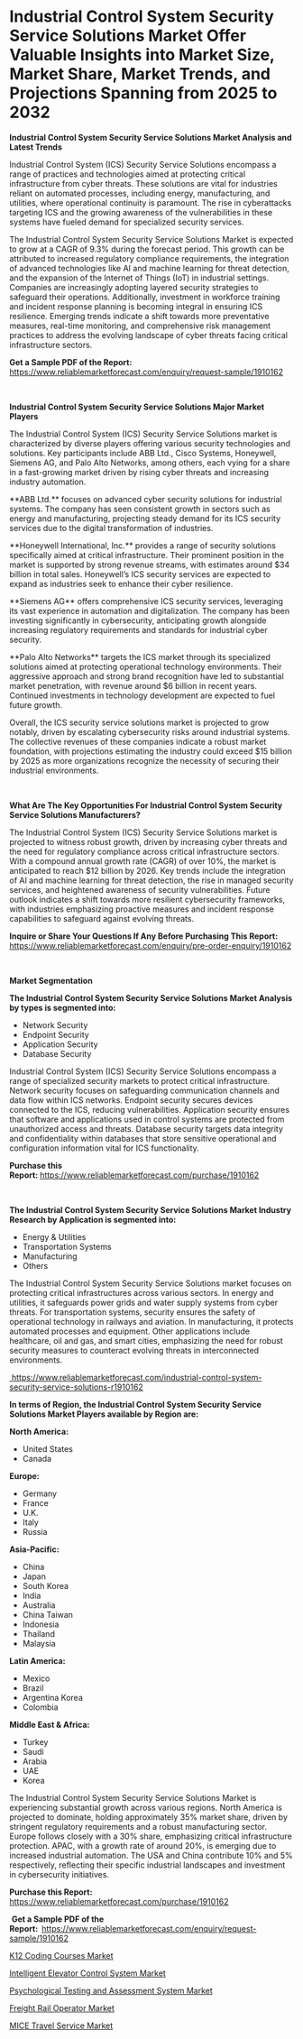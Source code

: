 <p><h1>Industrial Control System Security Service Solutions Market Offer Valuable Insights into Market Size, Market Share, Market Trends, and Projections Spanning from 2025 to 2032</h1></p><p><strong>Industrial Control System Security Service Solutions Market Analysis and Latest Trends</strong></p>
<p><p>Industrial Control System (ICS) Security Service Solutions encompass a range of practices and technologies aimed at protecting critical infrastructure from cyber threats. These solutions are vital for industries reliant on automated processes, including energy, manufacturing, and utilities, where operational continuity is paramount. The rise in cyberattacks targeting ICS and the growing awareness of the vulnerabilities in these systems have fueled demand for specialized security services.</p><p>The Industrial Control System Security Service Solutions Market is expected to grow at a CAGR of 9.3% during the forecast period. This growth can be attributed to increased regulatory compliance requirements, the integration of advanced technologies like AI and machine learning for threat detection, and the expansion of the Internet of Things (IoT) in industrial settings. Companies are increasingly adopting layered security strategies to safeguard their operations. Additionally, investment in workforce training and incident response planning is becoming integral in ensuring ICS resilience. Emerging trends indicate a shift towards more preventative measures, real-time monitoring, and comprehensive risk management practices to address the evolving landscape of cyber threats facing critical infrastructure sectors.</p></p>
<p><strong>Get a Sample PDF of the Report:&nbsp;</strong> <a href="https://www.reliablemarketforecast.com/enquiry/request-sample/1910162?utm_campaign=3071&utm_medium=2&utm_source=Github&utm_content=ia&utm_term=11032025&utm_id=industrial-control-system-security-service-solutions">https://www.reliablemarketforecast.com/enquiry/request-sample/1910162</a></p>
<p>&nbsp;</p>
<p><strong>Industrial Control System Security Service Solutions Major Market Players</strong></p>
<p><p>The Industrial Control System (ICS) Security Service Solutions market is characterized by diverse players offering various security technologies and solutions. Key participants include ABB Ltd., Cisco Systems, Honeywell, Siemens AG, and Palo Alto Networks, among others, each vying for a share in a fast-growing market driven by rising cyber threats and increasing industry automation.</p><p>**ABB Ltd.** focuses on advanced cyber security solutions for industrial systems. The company has seen consistent growth in sectors such as energy and manufacturing, projecting steady demand for its ICS security services due to the digital transformation of industries.</p><p>**Honeywell International, Inc.** provides a range of security solutions specifically aimed at critical infrastructure. Their prominent position in the market is supported by strong revenue streams, with estimates around $34 billion in total sales. Honeywell’s ICS security services are expected to expand as industries seek to enhance their cyber resilience.</p><p>**Siemens AG** offers comprehensive ICS security services, leveraging its vast experience in automation and digitalization. The company has been investing significantly in cybersecurity, anticipating growth alongside increasing regulatory requirements and standards for industrial cyber security.</p><p>**Palo Alto Networks** targets the ICS market through its specialized solutions aimed at protecting operational technology environments. Their aggressive approach and strong brand recognition have led to substantial market penetration, with revenue around $6 billion in recent years. Continued investments in technology development are expected to fuel future growth.</p><p>Overall, the ICS security service solutions market is projected to grow notably, driven by escalating cybersecurity risks around industrial systems. The collective revenues of these companies indicate a robust market foundation, with projections estimating the industry could exceed $15 billion by 2025 as more organizations recognize the necessity of securing their industrial environments.</p></p>
<p>&nbsp;</p>
<p><strong>What Are The Key Opportunities For Industrial Control System Security Service Solutions Manufacturers?</strong></p>
<p><p>The Industrial Control System (ICS) Security Service Solutions market is projected to witness robust growth, driven by increasing cyber threats and the need for regulatory compliance across critical infrastructure sectors. With a compound annual growth rate (CAGR) of over 10%, the market is anticipated to reach $12 billion by 2026. Key trends include the integration of AI and machine learning for threat detection, the rise in managed security services, and heightened awareness of security vulnerabilities. Future outlook indicates a shift towards more resilient cybersecurity frameworks, with industries emphasizing proactive measures and incident response capabilities to safeguard against evolving threats.</p></p>
<p><strong>Inquire or Share Your Questions If Any Before Purchasing This Report:</strong> <a href="https://www.reliablemarketforecast.com/enquiry/pre-order-enquiry/1910162?utm_campaign=3071&utm_medium=2&utm_source=Github&utm_content=ia&utm_term=11032025&utm_id=industrial-control-system-security-service-solutions">https://www.reliablemarketforecast.com/enquiry/pre-order-enquiry/1910162</a></p>
<p>&nbsp;</p>
<p><strong>Market Segmentation</strong></p>
<p><strong>The Industrial Control System Security Service Solutions Market Analysis by types is segmented into:</strong></p>
<p><ul><li>Network Security</li><li>Endpoint Security</li><li>Application Security</li><li>Database Security</li></ul></p>
<p><p>Industrial Control System (ICS) Security Service Solutions encompass a range of specialized security markets to protect critical infrastructure. Network security focuses on safeguarding communication channels and data flow within ICS networks. Endpoint security secures devices connected to the ICS, reducing vulnerabilities. Application security ensures that software and applications used in control systems are protected from unauthorized access and threats. Database security targets data integrity and confidentiality within databases that store sensitive operational and configuration information vital for ICS functionality.</p></p>
<p><strong>Purchase this Report:&nbsp;</strong><a href="https://www.reliablemarketforecast.com/purchase/1910162?utm_campaign=3071&utm_medium=2&utm_source=Github&utm_content=ia&utm_term=11032025&utm_id=industrial-control-system-security-service-solutions">https://www.reliablemarketforecast.com/purchase/1910162</a></p>
<p>&nbsp;</p>
<p><strong>The Industrial Control System Security Service Solutions Market Industry Research by Application is segmented into:</strong></p>
<p><ul><li>Energy & Utilities</li><li>Transportation Systems</li><li>Manufacturing</li><li>Others</li></ul></p>
<p><p>The Industrial Control System Security Service Solutions market focuses on protecting critical infrastructures across various sectors. In energy and utilities, it safeguards power grids and water supply systems from cyber threats. For transportation systems, security ensures the safety of operational technology in railways and aviation. In manufacturing, it protects automated processes and equipment. Other applications include healthcare, oil and gas, and smart cities, emphasizing the need for robust security measures to counteract evolving threats in interconnected environments.</p></p>
<p><a href="https://www.reliablemarketforecast.com/industrial-control-system-security-service-solutions-r1910162?utm_campaign=3071&utm_medium=2&utm_source=Github&utm_content=ia&utm_term=11032025&utm_id=industrial-control-system-security-service-solutions">&nbsp;https://www.reliablemarketforecast.com/industrial-control-system-security-service-solutions-r1910162</a></p>
<p><strong>In terms of Region, the Industrial Control System Security Service Solutions Market Players available by Region are:</strong></p>
<p>
    <p> <strong> North America: </strong>
        <ul>
            <li>United States</li>
            <li>Canada</li>
        </ul>
        </p> 
    <p> <strong> Europe: </strong>
        <ul>
            <li>Germany</li>
            <li>France</li>
            <li>U.K.</li>
            <li>Italy</li>
            <li>Russia</li>
        </ul>
        </p> 
    <p> <strong> Asia-Pacific: </strong>
        <ul>
            <li>China</li>
            <li>Japan</li>
            <li>South Korea</li>
            <li>India</li>
            <li>Australia</li>
            <li>China Taiwan</li>
            <li>Indonesia</li>
            <li>Thailand</li>
            <li>Malaysia</li>
        </ul>
        </p> 
    <p> <strong> Latin America: </strong>
        <ul>
            <li>Mexico</li>
            <li>Brazil</li>
            <li>Argentina Korea</li>
            <li>Colombia</li>
        </ul>
        </p> 
    <p> <strong> Middle East & Africa: </strong>
        <ul>
            <li>Turkey</li>
            <li>Saudi</li>
            <li>Arabia</li>
            <li>UAE</li>
            <li>Korea</li>
        </ul>
    </p>
    </p>
<p><p>The Industrial Control System Security Service Solutions Market is experiencing substantial growth across various regions. North America is projected to dominate, holding approximately 35% market share, driven by stringent regulatory requirements and a robust manufacturing sector. Europe follows closely with a 30% share, emphasizing critical infrastructure protection. APAC, with a growth rate of around 20%, is emerging due to increased industrial automation. The USA and China contribute 10% and 5% respectively, reflecting their specific industrial landscapes and investment in cybersecurity initiatives.</p></p>
<p><strong>Purchase this Report: </strong><a href="https://www.reliablemarketforecast.com/purchase/1910162?utm_campaign=3071&utm_medium=2&utm_source=Github&utm_content=ia&utm_term=11032025&utm_id=industrial-control-system-security-service-solutions">https://www.reliablemarketforecast.com/purchase/1910162</a></p>
<p>&nbsp;<strong>Get a Sample PDF of the Report:&nbsp;&nbsp;</strong><a href="https://www.reliablemarketforecast.com/enquiry/request-sample/1910162?utm_campaign=3071&utm_medium=2&utm_source=Github&utm_content=ia&utm_term=11032025&utm_id=industrial-control-system-security-service-solutions">https://www.reliablemarketforecast.com/enquiry/request-sample/1910162</a></p>
<p><strong></strong></p>
<p><p><a href="https://github.com/daphnyvashdi/Market-Research-Report-List-1/blob/main/k12-coding-courses-market.md?utm_campaign=3071&utm_medium=2&utm_source=Github&utm_content=ia&utm_term=11032025&utm_id=industrial-control-system-security-service-solutions">K12 Coding Courses Market</a></p><p><a href="https://github.com/jenithschijf/Market-Research-Report-List-1/blob/main/intelligent-elevator-control-system-market.md?utm_campaign=3071&utm_medium=2&utm_source=Github&utm_content=ia&utm_term=11032025&utm_id=industrial-control-system-security-service-solutions">Intelligent Elevator Control System Market</a></p><p><a href="https://github.com/voigttyagi/Market-Research-Report-List-1/blob/main/psychological-testing-and-assessment-system-market.md?utm_campaign=3071&utm_medium=2&utm_source=Github&utm_content=ia&utm_term=11032025&utm_id=industrial-control-system-security-service-solutions">Psychological Testing and Assessment System Market</a></p><p><a href="https://github.com/ijffseandy/Market-Research-Report-List-1/blob/main/freight-rail-operator-market.md?utm_campaign=3071&utm_medium=2&utm_source=Github&utm_content=ia&utm_term=11032025&utm_id=industrial-control-system-security-service-solutions">Freight Rail Operator Market</a></p><p><a href="https://github.com/saroarmaicky/Market-Research-Report-List-1/blob/main/mice-travel-service-market.md?utm_campaign=3071&utm_medium=2&utm_source=Github&utm_content=ia&utm_term=11032025&utm_id=industrial-control-system-security-service-solutions">MICE Travel Service Market</a></p></p>
